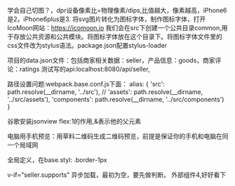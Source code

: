 学会自己切图？，dpr设备像素比=物理像素/dips,比值越大，像素越高，iPhone6是2，iPhone6plus是3.
将svg图片转化为图标字体，制作图标字体，打开IcoMoon网站：https://icomoon.io
我们会在src下创建一个公共目录common,用于存放公共资源和公共模块。将图标字体放在这个目录下。将图标字体文件里的css文件改为stylus语法。package.json配置stylus-loader

项目的data.json文件：包括商家相关数据：seller，产品信息：goods，商家评论：ratings
测试写的api:localhost:8080/api/seller,

路径设置问题:webpack.base.conf.js下面：
 alias: {
      'src': path.resolve(__dirname, '../src'),
      // 'assets': path.resolve(__dirname, '../src/assets'),
      'components': path.resolve(__dirname, '../src/components')
    }

谷歌安装jsonview
flex:1的作用,&表示他的父元素

电脑用手机预览：用草料二维码生成二维码预览，前提是保证你的手机和电脑在同一个局域网


全局定义，在base.styl: .border-1px

 v-if="seller.supports" 异步加载，最初为空，要先做判断。
 外部组件4,好好看下
